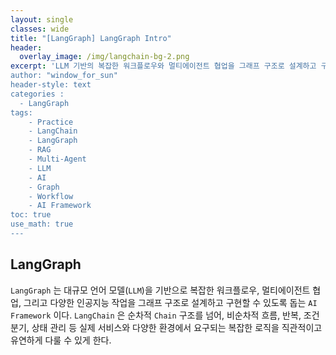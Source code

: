 ```yaml
--- 
layout: single
classes: wide
title: "[LangGraph] LangGraph Intro"
header:
  overlay_image: /img/langchain-bg-2.png
excerpt: 'LLM 기반의 복잡한 워크플로우와 멀티에이전트 협업을 그래프 구조로 설계하고 구현할 수 있는 AI Framework 인 LangGraph 에 대해 알아보자
author: "window_for_sun"
header-style: text
categories :
  - LangGraph
tags:
    - Practice
    - LangChain
    - LangGraph
    - RAG
    - Multi-Agent
    - LLM
    - AI
    - Graph
    - Workflow
    - AI Framework
toc: true
use_math: true
---  
```


## LangGraph
`LangGraph` 는 대규모 언어 모델(`LLM`)을 기반으로 복잡한 워크플로우, 
멀티에이전트 협업, 그리고 다양한 인공지능 작업을 그래프 구조로 설계하고 구현할 수 있도록 돕는 `AI Framework` 이다. 
`LangChain` 은 순차적 `Chain` 구조를 넘어, 비순차적 흐름, 반복, 조건 분기, 상태 관리 등 
실제 서비스와 다양한 환경에서 요구되는 복잡한 로직을 직관적이고 유연하게 다룰 수 있게 한다.  
